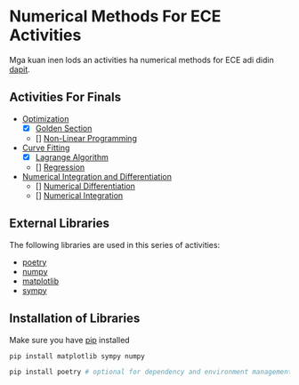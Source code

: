 # Numerical Methods For ECE Activities
Mga kuan inen lods an activities ha numerical methods for ECE adi didin [dapit](numerical_methods/).

## Activities For Finals
- [Optimization](numerical_methods/4-optimization/)
  - [x] [Golden Section](numerical_methods/4-optimization/golden_section.py)
  - [] [Non-Linear Programming]()
- [Curve Fitting](numerical_methods/5-curve-fitting/)
  - [x] [Lagrange Algorithm](numerical_methods/5-curve-fitting/lagrange-algorithm.py)
  - [] [Regression](numerical_methods/5-curve-fitting/regression.py)
- [Numerical Integration and Differentiation](numerical_methods/6-numerical-integration-differentiation/)
  - [] [Numerical Differentiation]()
  - [] [Numerical Integration]()

## External Libraries
The following libraries are used in this series of activities:
- [poetry](https://python-poetry.org/)
- [numpy](https://numpy.org/)
- [matplotlib](https://matplotlib.org/)
- [sympy](https://www.sympy.org/en/index.html)

## Installation of Libraries
Make sure you have [pip](https://python-poetry.org/) installed
```bash
pip install matplotlib sympy numpy
```

```bash
pip install poetry # optional for dependency and environment management
```
